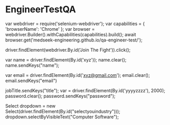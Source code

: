 # EngineerTestQA
var webdriver = require('selenium-webdriver');
var capabilities = {
    'browserName': 'Chrome'
  };
var browser = webdriver.Builder().withCapabilities(capabilities).build();
await browser.get('medseek-engineering.github.io/qa-engineer-test/');

 driver.findElement(webdriver.By.id('Join The Fight')).click();

var name = driver.findElement(By.id('xyz'));
name.clear();
name.sendKeys("name");
    
var email = driver.findElement(By.id('xyz@gmail.com');
email.clear();
email.sendKeys("email")

jobTitle.sendKeys("title"); var  = driver.findElement(By.id('yyyyzzzz'), 2000);
password.clear();
password.sendKeys("password");

Select dropdown = new Select(driver.findElement(By.id("selectyouindustry")));
dropdown.selectByVisibleText("Computer Software");
    

    
